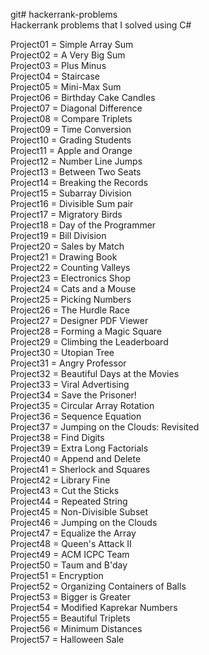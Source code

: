 git# hackerrank-problems <br />
Hackerrank problems that I solved using C# <br />

Project01 = Simple Array Sum <br />
Project02 = A Very Big Sum <br />
Project03 = Plus Minus <br />
Project04 = Staircase <br />
Project05 = Mini-Max Sum <br />
Project06 = Birthday Cake Candles <br />
Project07 = Diagonal Difference <br />
Project08 = Compare Triplets <br />
Project09 = Time Conversion <br />
Project10 = Grading Students <br />
Project11 = Apple and Orange <br />
Project12 = Number Line Jumps <br />
Project13 = Between Two Seats <br />
Project14 = Breaking the Records <br />
Project15 = Subarray Division <br />
Project16 = Divisible Sum pair <br />
Project17 = Migratory Birds <br />
Project18 = Day of the Programmer <br />
Project19 = Bill Division <br />
Project20 = Sales by Match <br />
Project21 = Drawing Book <br />
Project22 = Counting Valleys <br />
Project23 = Electronics Shop <br />
Project24 = Cats and a Mouse <br />
Project25 = Picking Numbers <br />
Project26 = The Hurdle Race <br />
Project27 = Designer PDF Viewer <br />
Project28 = Forming a Magic Square <br />
Project29 = Climbing the Leaderboard <br />
Project30 = Utopian Tree <br />
Project31 = Angry Professor <br />
Project32 = Beautiful Days at the Movies <br />
Project33 = Viral Advertising <br />
Project34 = Save the Prisoner! <br />
Project35 = Circular Array Rotation <br />
Project36 = Sequence Equation <br />
Project37 = Jumping on the Clouds: Revisited <br />
Project38 = Find Digits <br />
Project39 = Extra Long Factorials <br />
Project40 = Append and Delete <br />
Project41 = Sherlock and Squares <br />
Project42 = Library Fine <br />
Project43 = Cut the Sticks <br />
Project44 = Repeated String <br />
Project45 = Non-Divisible Subset <br />
Project46 = Jumping on the Clouds <br />
Project47 = Equalize the Array <br />
Project48 = Queen's Attack II <br />
Project49 = ACM ICPC Team <br />
Project50 = Taum and B'day <br />
Project51 = Encryption <br />
Project52 = Organizing Containers of Balls <br />
Project53 = Bigger is Greater <br />
Project54 = Modified Kaprekar Numbers <br />
Project55 = Beautiful Triplets <br />
Project56 = Minimum Distances <br />
Project57 = Halloween Sale <br />